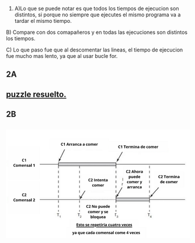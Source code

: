 1) A)Lo que se puede notar es que todos los tiempos de ejecucion son distintos, si porque no siempre que ejecutes el mismo programa va a tardar el mismo tiempo.

B) Compare con dos comapañeros y en todas las ejecuciones son distintos los tiempos.

C) Lo que paso fue que al descomentar las lineas, el tiempo de ejecucion fue mucho mas lento, ya que al usar bucle for.
<h2> 2A <h2>
<a href="./race_condition/on_race_condition.c">
puzzle resuelto.</a>

<h2>2B <h2>
<img src="./captura2comensales.png">